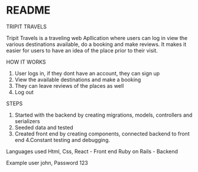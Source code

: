 # README
TRIPIT TRAVELS

Tripit Travels is a traveling web Apllication where users can log in view the various destinations available, do a booking and make reviews. It makes it easier for users to have an idea of the place prior to their visit.

HOW IT WORKS
1. User logs in, if they dont have an account, they can sign up
2. View the available destinations and make a booking
3. They can leave reviews of the places as well
4. Log out

STEPS
1. Started with the backend by creating migrations, models, controllers and serializers
2. Seeded data and tested
3. Created front end by creating components, connected backend to front end
4.Constant testing and debugging.

Languages used
Html, Css, React - Front end
Ruby on Rails - Backend 



Example user john, Password 123






